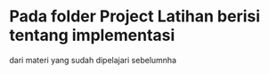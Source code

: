 # Pada folder Project Latihan berisi tentang implementasi 
dari materi yang sudah dipelajari sebelumnha
